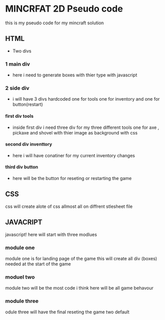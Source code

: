 # MINCRFAT 2D Pseudo code
this is my pseudo code for my mincraft solution 
## HTML
* Two divs
### 1 main div
- here i need to generate boxes with thier type with javascript
### 2 side div 
- i will have 3 divs hardcoded one for tools one for inventory and one for button(restart)
#### first div tools
- inside first div i need three div for my three different tools one for axe , pickaxe and shovel with thier image as background with css
#### second div inventtory
- here i will have conatiner for my current inventory changes
#### third div button
- here will be the button for reseting or restarting the game
## CSS
css will create alote of css allmost all on diffrent stlesheet file 

## JAVACRIPT
javascript! 
here will start with three modlues 
### module one
module one is for landing page of the game this will create all div (boxes) needed  at the start of the game
### moduel two 
module two will be the most code i think here will be all game behavour
### module three 
odule three will have the final reseting the game two default